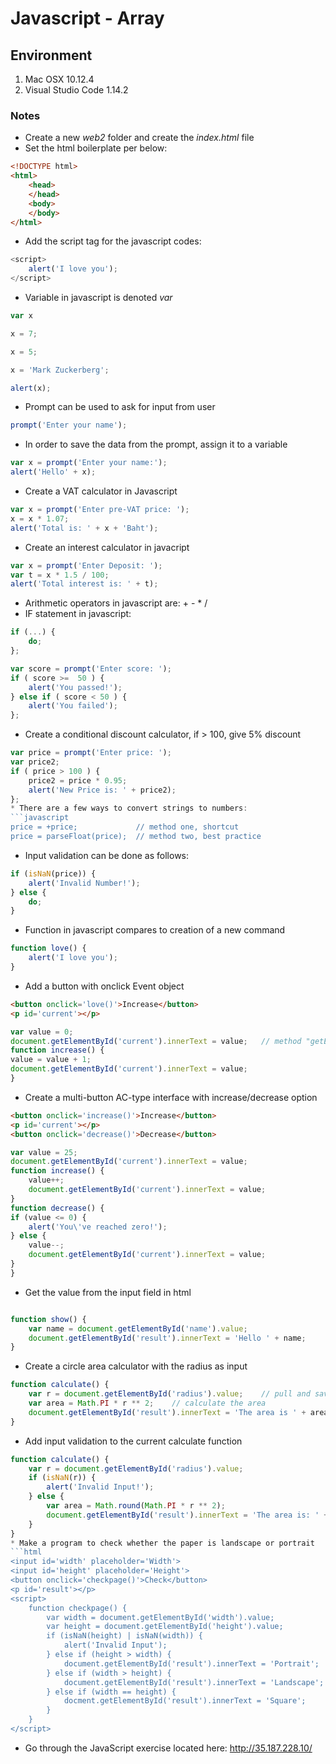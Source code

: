 # Javascript - Array

## Environment

1. Mac OSX 10.12.4
2. Visual Studio Code 1.14.2

### Notes

* Create a new *web2* folder and create the *index.html* file
* Set the html boilerplate per below:
```html
<!DOCTYPE html>
<html>
    <head>
    </head>
    <body>
    </body>
</html>
```
* Add the script tag for the javascript codes:
```javascript
<script>
	alert('I love you');
</script>
```
* Variable in javascript is denoted *var*
```javascript
var x

x = 7;

x = 5;

x = 'Mark Zuckerberg';

alert(x);
```
* Prompt can be used to ask for input from user
```javascript
prompt('Enter your name');
```
* In order to save the data from the prompt, assign it to a variable
```javascript
var x = prompt('Enter your name:');
alert('Hello' + x);
```
* Create a VAT calculator in Javascript
```javascript
var x = prompt('Enter pre-VAT price: ');
x = x * 1.07;
alert('Total is: ' + x + 'Baht');
```
* Create an interest calculator in javacript
```javascript
var x = prompt('Enter Deposit: ');
var t = x * 1.5 / 100;
alert('Total interest is: ' + t);
```
* Arithmetic operators in javascript are: + - * /
* IF statement in javascript:
```javascript
if (...) {
	do;
};

var score = prompt('Enter score: ');
if ( score >=  50 ) {
	alert('You passed!');
} else if ( score < 50 ) {
	alert('You failed');
};
```
* Create a conditional discount calculator, if > 100, give 5% discount
```javascript
var price = prompt('Enter price: ');
var price2;
if ( price > 100 ) {
	price2 = price * 0.95;
	alert('New Price is: ' + price2);
};
* There are a few ways to convert strings to numbers:
```javascript
price = +price;				// method one, shortcut
price = parseFloat(price);	// method two, best practice
```
* Input validation can be done as follows:
```javascript
if (isNaN(price)) {
	alert('Invalid Number!');
} else {
	do;
}
```
* Function in javascript compares to creation of a new command
```javascript
function love() {
	alert('I love you');
}
```
* Add a button with onclick Event object
```html
<button onclick='love()'>Increase</button>
<p id='current'></p>
```
```javascript
var value = 0;
document.getElementById('current').innerText = value;	// method "getElementById" is used to select a certain HTML element by its ID
function increase() {
value = value + 1;
document.getElementById('current').innerText = value;
}
```
* Create a multi-button AC-type interface with increase/decrease option
```html
<button onclick='increase()'>Increase</button>
<p id='current'></p>
<button onclick='decrease()'>Decrease</button>
```
```javascript
var value = 25;
document.getElementById('current').innerText = value;
function increase() {
	value++;
	document.getElementById('current').innerText = value;
}
function decrease() {
if (value <= 0) {
 	alert('You\'ve reached zero!');
} else {
 	value--;
    document.getElementById('current').innerText = value;
}
}
```
* Get the value from the input field in html
```html

```
```javascript
function show() {
	var name = document.getElementById('name').value;
	document.getElementById('result').innerText = 'Hello ' + name;
}
```
* Create a circle area calculator with the radius as input
```javascript
function calculate() {
	var r = document.getElementById('radius').value;	// pull and save the input value
	var area = Math.PI * r ** 2;	// calculate the area
	document.getElementById('result').innerText = 'The area is ' + area;	// display the result
}
```
* Add input validation to the current calculate function
```javascript
function calculate() {
	var r = document.getElementById('radius').value;
    if (isNaN(r)) {
    	alert('Invalid Input!');
    } else {
    	var area = Math.round(Math.PI * r ** 2);
        document.getElementById('result').innerText = 'The area is: ' + area;
    }
}
* Make a program to check whether the paper is landscape or portrait
```html
<input id='width' placeholder='Width'>
<input id='height' placeholder='Height'>
<button onclick='checkpage()'>Check</button>
<p id='result'></p>
<script>
    function checkpage() {
        var width = document.getElementById('width').value;
        var height = document.getElementById('height').value;
        if (isNaN(height) | isNaN(width)) {
            alert('Invalid Input');
        } else if (height > width) {
            document.getElementById('result').innerText = 'Portrait';
        } else if (width > height) {
            document.getElementById('result').innerText = 'Landscape';
        } else if (width == height) {
            docment.getElementById('result').innerText = 'Square';
        }
    }
</script>
```
* Go through the JavaScript exercise located here: http://35.187.228.10/








